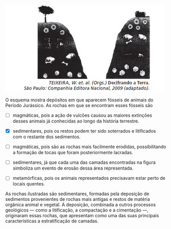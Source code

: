 

![](e4ab8cec-55f6-8da2-dbe7-148542b5c148.png)

O esquema mostra depósitos em que aparecem fósseis de animais do Período Jurássico. As rochas em que se encontram esses fósseis são



- [ ] magmáticas, pois a ação de vulcões causou as maiores extinções desses animais já conhecidas ao longo da história terrestre.
- [x] sedimentares, pois os restos podem ter sido soterrados e litificados com o restante dos sedimentos.
- [ ] magmáticas, pois são as rochas mais facilmente erodidas, possibilitando a formação de tocas que foram posteriormente lacradas.
- [ ] sedimentares, já que cada uma das camadas encontradas na figura simboliza um evento de erosão dessa área representada.
- [ ] metamórficas, pois os animais representados precisavam estar perto de locais quentes.


As rochas ilustradas são sedimentares, formadas pela deposição de sedimentos provenientes de rochas mais antigas e restos de matéria orgânica animal e vegetal. A deposição, combinada a outros processos geológicos — como a litificação, a compactação e a cimentação —, originaram essas rochas, que apresentam como uma das suas principais características a estratificação de camadas.

        